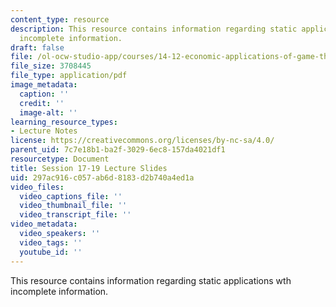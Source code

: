 ```yaml
---
content_type: resource
description: This resource contains information regarding static applications wth
  incomplete information.
draft: false
file: /ol-ocw-studio-app/courses/14-12-economic-applications-of-game-theory-fall-2012/297ac916c057ab6d8183d2b740a4ed1a_MIT14_12F12_slides17.pdf
file_size: 3708445
file_type: application/pdf
image_metadata:
  caption: ''
  credit: ''
  image-alt: ''
learning_resource_types:
- Lecture Notes
license: https://creativecommons.org/licenses/by-nc-sa/4.0/
parent_uid: 7c7e18b1-ba2f-3029-6ec8-157da4021df1
resourcetype: Document
title: Session 17-19 Lecture Slides
uid: 297ac916-c057-ab6d-8183-d2b740a4ed1a
video_files:
  video_captions_file: ''
  video_thumbnail_file: ''
  video_transcript_file: ''
video_metadata:
  video_speakers: ''
  video_tags: ''
  youtube_id: ''
---
```

This resource contains information regarding static applications wth incomplete information.